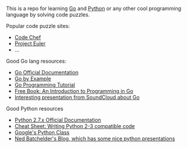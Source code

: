 This is a repo for learning [Go](https://golang.org/) and [Python](https://www.python.org) or any other cool programming language by solving code puzzles.

Popular code puzzle sites:

* [Code Chef](https://www.codechef.com)
* [Project Euler](https://projecteuler.net/)
* ...


Good Go lang resources:

* [Go Official Documentation](https://golang.org/doc/)
* [Go by Example](https://gobyexample.com/)
* [Go Programming Tutorial](http://www.newthinktank.com/2015/02/go-programming-tutorial/)
* [Free Book: An Introduction to Programming in Go](http://www.golang-book.com/books/intro)
* [Interesting presentation from SoundCloud about Go](http://amara.org/en/videos/tANtMMhaY1UX/info/gophercon-2014-best-practices-for-production-environments-by-peter-bourgon/)

Good Python resources

* [Python 2.7.x Official Documentation](https://docs.python.org/2.7/library/index.html)
* [Cheat Sheet: Writing Python 2-3 compatible code](http://python-future.org/compatible_idioms.html)
* [Google's Python Class](https://developers.google.com/edu/python/?hl=en)
* [Ned Batchelder's Blog, which has some nice python presentations](http://nedbatchelder.com/text/)
